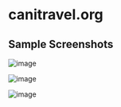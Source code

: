 # canitravel.org

## Sample Screenshots
![image](https://user-images.githubusercontent.com/85941980/166124726-ac33faa8-947d-4eac-86b5-b3265f6785e7.png)

![image](https://user-images.githubusercontent.com/85941980/166124734-fcd8cec0-bd76-4031-839a-53b58232be71.png)

![image](https://user-images.githubusercontent.com/85941980/166124745-4cd6ebdb-4a4e-489d-9791-9f109e8dde36.png)
